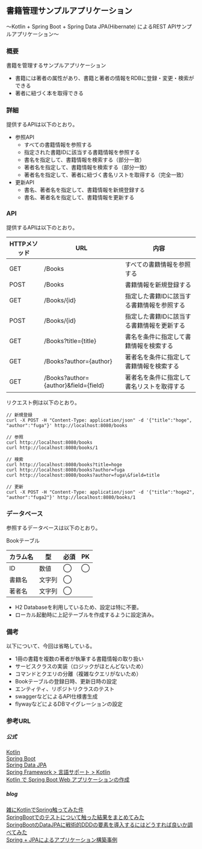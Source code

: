## 書籍管理サンプルアプリケーション
〜Kotlin + Spring Boot + Spring Data JPA(Hibernate) によるREST APIサンプルアプリケーション〜

### 概要
書籍を管理するサンプルアプリケーション
- 書籍には著者の属性があり、書籍と著者の情報をRDBに登録・変更・検索ができる
- 著者に紐づく本を取得できる

### 詳細
提供するAPIは以下のとおり。
- 参照API
  - すべての書籍情報を参照する
  - 指定された書籍IDに該当する書籍情報を参照する
  - 書名を指定して、書籍情報を検索する（部分一致）
  - 著者名を指定して、書籍情報を検索する（部分一致）
  - 著者名を指定して、著者に紐づく書名リストを取得する（完全一致）
- 更新API
  - 書名、著者名を指定して、書籍情報を新規登録する
  - 書名、著者名を指定して、書籍情報を更新する

### API
提供するAPIは以下のとおり。

|HTTPメソッド  |URL  |内容  |
|---|---|---|
|GET  |/Books  |すべての書籍情報を参照する  |
|POST  |/Books  |書籍情報を新規登録する  |
|GET  |/Books/{id}  |指定した書籍IDに該当する書籍情報を参照する  |
|POST  |/Books/{id}  |指定した書籍IDに該当する書籍情報を更新する  |
|GET  |/Books?title={title}  |書名を条件に指定して書籍情報を検索する  |
|GET  |/Books?author={author}  |著者名を条件に指定して書籍情報を検索する  |
|GET  |/Books?author={author}&field={field}  |著者名を条件に指定して書名リストを取得する  |

リクエスト例は以下のとおり。
```
// 新規登録
curl -X POST -H "Content-Type: application/json" -d '{"title":"hoge", "author":"fuga"}' http://localhost:8080/books

// 参照
curl http://localhost:8080/books
curl http://localhost:8080/books/1

// 検索
curl http://localhost:8080/books?title=hoge
curl http://localhost:8080/books?author=fuga
curl http://localhost:8080/books?author=fuga\&field=title

// 更新
curl -X POST -H "Content-Type: application/json" -d '{"title":"hoge2", "author":"fuga2"}' http://localhost:8080/books/1
```

### データベース
参照するデータベースは以下のとおり。  

Bookテーブル

|カラム名  |型  |必須  |PK  |
|---|---|---|---|
|ID  |数値  |◯  |◯|
|書籍名  |文字列  |◯  ||
|著者名  |文字列  |◯  ||

- H2 Databaseを利用しているため、設定は特に不要。
- ローカル起動時に上記テーブルを作成するように設定済み。

### 備考
以下について、今回は省略している。
- 1冊の書籍を複数の著者が執筆する書籍情報の取り扱い
- サービスクラスの実装（ロジックがほとんどないため）
- コマンドとクエリの分離（複雑なクエリがないため）
- Bookテーブルの登録日時、更新日時の設定
- エンティティ、リポジトリクラスのテスト
- swaggerなどによるAPI仕様書生成
- flywayなどによるDBマイグレーションの設定

### 参考URL
##### 公式
[Kotlin](https://kotlinlang.org/)  
[Spring Boot](https://spring.io/projects/spring-boot)  
[Spring Data JPA](https://spring.io/projects/spring-data-jpa)  
[Spring Framework > 言語サポート > Kotlin](https://spring.pleiades.io/spring-framework/docs/current/reference/html/languages.html#languages)  
[Kotlin で Spring Boot Web アプリケーションの作成](https://spring.pleiades.io/guides/tutorials/spring-boot-kotlin/)  

##### blog
[雑にKotlinでSpring触ってみた件](https://blog.morifuji-is.ninja/post/2020-04-29/)  
[SpringBootでのテストについて触った結果をまとめてみた](https://blog.morifuji-is.ninja/post/2020-07-23/)  
[SpringBootのDataJPAに戦術的DDDの要素を導入するにはどうすれば良いか調べてみた](https://blog.morifuji-is.ninja/post/2021-04-23/)  
[Spring + JPAによるアプリケーション構築事例](https://medium.com/finatext/example-of-application-building-with-spring-jpa-6e52d456f5cd)  
